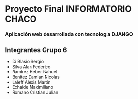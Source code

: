 # Proyecto Final INFORMATORIO CHACO
### Aplicación web desarrollada con tecnología DJANGO


## Integrantes Grupo 6

- Di Blasio Sergio
- Silva Alan Federico
- Ramirez Heber Nahuel
- Benitez Damian Nicolas
- Laleff Alexis Martin
- Echaide Maximiliano
- Romano Cristian Julian
